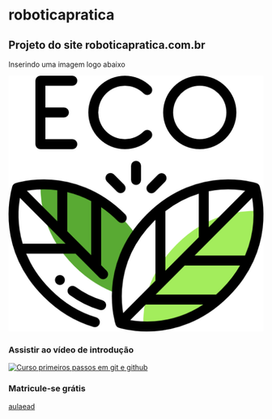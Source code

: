 # roboticapratica
## Projeto do site roboticapratica.com.br
Inserindo uma imagem logo abaixo

![logo_eco](https://github.com/GustavoDOM/roboticapratica/blob/master/simbolo.png)
### Assistir ao vídeo de introdução
[![Curso primeiros passos em git e github](http://img.youtube.com/vi/FF1f4bKYhoo/0.jpg)](http://www.youtube.com/watch?v=FF1f4bKYhoo "Vídeo de introdução Git e GitHub")
### Matricule-se grátis
[aulaead](https://www.aulaead.com/courses/git-github)
